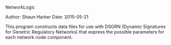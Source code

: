NetworkLogic

Author: Shaun Harker
Date: 2015-05-21

This program constructs data files for use with DSGRN
(Dynamic Signatures for Genetric Regulatory Networks)
that express the possible parameters for each network
node component.

